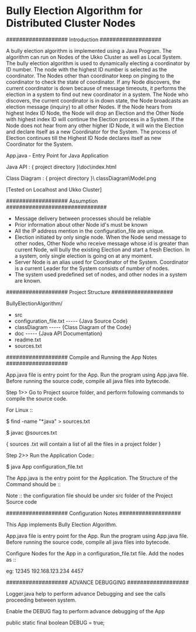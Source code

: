 Bully Election Algorithm for Distributed Cluster Nodes
=======================================================

################### Introduction ###################

A bully election algorithm is implemented using a Java Program.  The algorithm can run on Nodes of the Ukko Cluster as well as Local System. 
The bully election algorithm is used to dynamically electing a coordinator by ID number. The node with the highest ID number is selected as the coordinator. 
The Nodes other than coordinator keep on pinging to the coordinator to check the state of coordinator. If any Node discovers, the current coordinator is down because of message timeouts, it performs the election in a system to find out new coordinator in a system.
The Node who discovers, the current coordinator is in down state, the Node broadcasts an election message (inquiry) to all other Nodes.  If the Node hears from highest Index ID Node, the Node will drop an Election and the Other Node with highest index ID will continue the Election process in a System.  If the Node does not hear from any other higher ID Node, it will win the Election and declare itself as a new Coordinator for the System. The process of Election continues till the Highest ID Node declares itself as new Coordinator for the System.


App.java - Entry Point for Java Application

Java API : { project directory }\doc\index.html

Class Diagram : { project directory }\ classDiagram\Model.png

[Tested on Localhost and Ukko Cluster]

################### Assumption ###############################

-	Message delivery between processes should be reliable
-	Prior information about other Node id's must be known
-	All the IP address mention in the configuration_file are unique.
-	Election initiated by only single node. When the Node send message to other nodes, Other Node who receive message whose id is greater than current Node, will bully the existing Election and start a fresh Election. In a system, only single election is going on at any moment.
-	Server Node is an alias used for Coordinator of the System.  Coordinator is a current Leader for the System consists of number of nodes.
-	The system used predefined set of nodes, and other nodes in a system are known.

################### Project Structure ###################

BullyElectionAlgorithm/
- src
- configuration_file.txt
----- {Java Source Code}
- classDiagram
----- {Class Diagram of the Code}
- doc
----- {Java API Documentation}
- readme.txt
- sources.txt


################### Compile and Running the App Notes ###################

App.java file is entry point for the App. Run the program using App.java file. Before running the source code, compile all java files into bytecode.  

Step 1>> Go to Project source folder, and perform following commands to compile the source code.

For Linux :: 

$ find -name "*.java" > sources.txt

$ javac @sources.txt

{ sources .txt will contain a list of all the files in a project folder }

Step 2>> Run the Application Code:: 

$ java App configuration_file.txt

The App.java is the entry point for the Application. The Structure of the Command should be ::

<java>  <App>  <Configuration file name>

Note :: the configuration file should be under src folder of the Project Source code 


################### Configuration Notes ###################

This App implements Bully Election Algorithm.

App.java file is entry point for the App. Run the program using App.java file.
Before running the source code, compile all java files into bytecode.

Configure Nodes for the App in a configuration_file.txt file. Add the nodes as ::
<Index> <IP Address> <Port>

eg: 12345 192.168.123.234 4457


################### ADVANCE DEBUGGING ###################

Logger.java help to perform advance Debugging and see the calls proceeding between system.

Enable the DEBUG flag to perform advance debugging of the App

public static final boolean DEBUG = true; 

